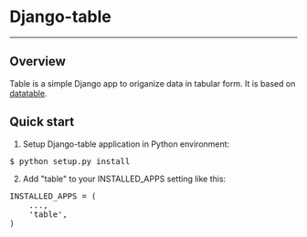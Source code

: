# Django-table

_____________________________________________________________________

## Overview  
Table is a simple Django app to origanize data in tabular form.
It is based on [datatable](http://datatables.net).

## Quick start  
1. Setup Django-table application in Python environment:

<pre>$ python setup.py install</pre>

2. Add "table" to your INSTALLED_APPS setting like this:

<pre>INSTALLED_APPS = (
    ...,
    'table',
)</pre>
